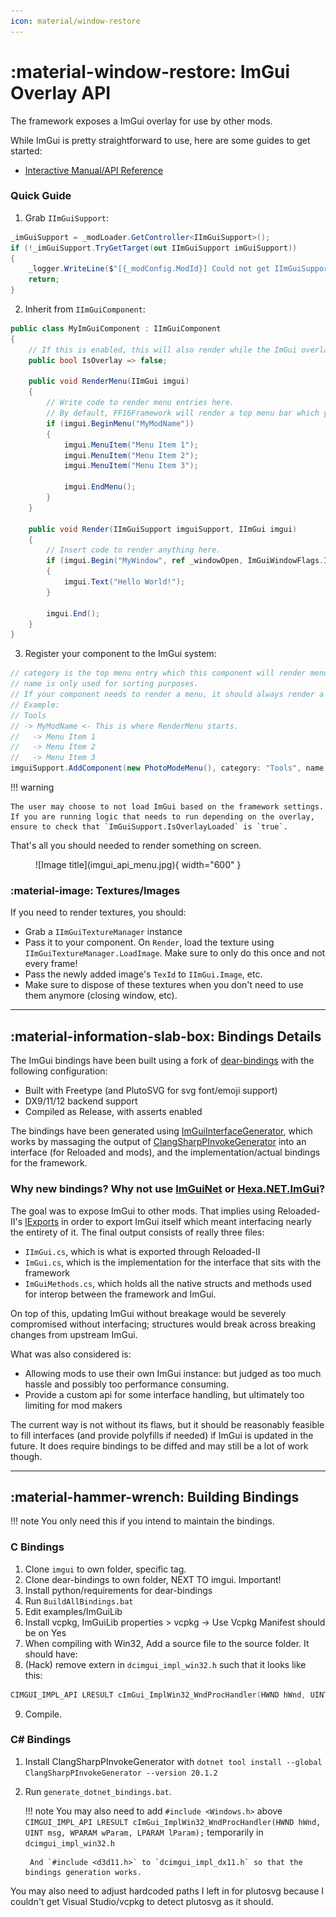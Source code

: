 ```yaml
---
icon: material/window-restore
---
```


# :material-window-restore: ImGui Overlay API

The framework exposes a ImGui overlay for use by other mods. 

While ImGui is pretty straightforward to use, here are some guides to get started:

* [Interactive Manual/API Reference](https://pthom.github.io/imgui_manual_online/manual/imgui_manual.html)

### Quick Guide

1. Grab `IImGuiSupport`:
```csharp
_imGuiSupport = _modLoader.GetController<IImGuiSupport>();
if (!_imGuiSupport.TryGetTarget(out IImGuiSupport imGuiSupport))
{
    _logger.WriteLine($"[{_modConfig.ModId}] Could not get IImGuiSupport.");
    return;
}
```

2. Inherit from `IImGuiComponent`:
```csharp
public class MyImGuiComponent : IImGuiComponent
{
    // If this is enabled, this will also render while the ImGui overlay is currently hidden
    public bool IsOverlay => false;

    public void RenderMenu(IImGui imgui)
    {
        // Write code to render menu entries here.
        // By default, FF16Framework will render a top menu bar which you can add elements to.
        if (imgui.BeginMenu("MyModName"))
        {
            imgui.MenuItem("Menu Item 1");
            imgui.MenuItem("Menu Item 2");
            imgui.MenuItem("Menu Item 3");

            imgui.EndMenu();
        }
    }

    public void Render(IImGuiSupport imguiSupport, IImGui imgui)
    {
        // Insert code to render anything here.
        if (imgui.Begin("MyWindow", ref _windowOpen, ImGuiWindowFlags.ImGuiWindowFlags_None))
        {
            imgui.Text("Hello World!");
        }

        imgui.End();
    }
}
```

3. Register your component to the ImGui system:
```csharp
// category is the top menu entry which this component will render menu items to.
// name is only used for sorting purposes.
// If your component needs to render a menu, it should always render a sub-group, for clarity.
// Example:
// Tools
// -> MyModName <- This is where RenderMenu starts.
//   -> Menu Item 1
//   -> Menu Item 2
//   -> Menu Item 3
imguiSupport.AddComponent(new PhotoModeMenu(), category: "Tools", name: "MyModName");
```

!!! warning

    The user may choose to not load ImGui based on the framework settings. If you are running logic that needs to run depending on the overlay, ensure to check that `ImGuiSupport.IsOverlayLoaded` is `true`.

That's all you should needed to render something on screen.

<figure markdown>
  ![Image title](imgui_api_menu.jpg){ width="600" }
</figure>

### :material-image: Textures/Images

If you need to render textures, you should:

* Grab a `IImGuiTextureManager` instance
* Pass it to your component. On `Render`, load the texture using `IImGuiTextureManager.LoadImage`. Make sure to only do this once and not every frame!
* Pass the newly added image's `TexId` to `IImGui.Image`, etc.
* Make sure to dispose of these textures when you don't need to use them anymore (closing window, etc).

---

## :material-information-slab-box: Bindings Details

The ImGui bindings have been built using a fork of [dear-bindings](https://github.com/Nenkai/dear_bindings) with the following configuration:

* Built with Freetype (and PlutoSVG for svg font/emoji support)
* DX9/11/12 backend support
* Compiled as Release, with asserts enabled

The bindings have been generated using [ImGuiInterfaceGenerator](https://github.com/Nenkai/FF16Framework/tree/imgui/ImGuiInterfaceGenerator), which works by massaging the output of [ClangSharpPInvokeGenerator](https://github.com/dotnet/ClangSharp) into an interface (for Reloaded and mods), and the implementation/actual bindings for the framework.

### Why new bindings? Why not use [ImGuiNet](https://github.com/ImGuiNET/ImGui.NET) or [Hexa.NET.ImGui](https://github.com/HexaEngine/Hexa.NET.ImGui)?

The goal was to expose ImGui to other mods. That implies using Reloaded-II's [IExports](https://reloaded-project.github.io/Reloaded-II/DependencyInjection_Publisher/) in order to export ImGui itself which meant interfacing nearly the entirety of it. The final output consists of really three files:

* `IImGui.cs`, which is what is exported through Reloaded-II
* `ImGui.cs`, which is the implementation for the interface that sits with the framework
* `ImGuiMethods.cs`, which holds all the native structs and methods used for interop between the framework and ImGui.

On top of this, updating ImGui without breakage would be severely compromised without interfacing; structures would break across breaking changes from upstream ImGui.

What was also considered is:

* Allowing mods to use their own ImGui instance: but judged as too much hassle and possibly too performance consuming.
* Provide a custom api for some interface handling, but ultimately too limiting for mod makers

The current way is not without its flaws, but it should be reasonably feasible to fill interfaces (and provide polyfills if needed) if ImGui is updated in the future. It does require bindings to be diffed and may still be a lot of work though.

---

## :material-hammer-wrench: Building Bindings

!!! note
    You only need this if you intend to maintain the bindings.

### C Bindings

1. Clone `imgui` to own folder, specific tag.
2. Clone dear-bindings to own folder, NEXT TO imgui. Important!
3. Install python/requirements for dear-bindings
4. Run `BuildAllBindings.bat`
5. Edit examples/ImGuiLib
6. Install vcpkg, ImGuiLib properties > vcpkg -> Use Vcpkg Manifest should be on Yes
7. When compiling with Win32, Add a source file to the source folder. It should have:
8. (Hack) remove extern in `dcimgui_impl_win32.h` such that it looks like this:
```cpp
CIMGUI_IMPL_API LRESULT cImGui_ImplWin32_WndProcHandler(HWND hWnd, UINT msg, WPARAM wParam, LPARAM lParam);
```
9. Compile.

### C# Bindings

1. Install ClangSharpPInvokeGenerator with `dotnet tool install --global ClangSharpPInvokeGenerator --version 20.1.2`
2. Run `generate_dotnet_bindings.bat`.

    !!! note
        You may also need to add `#include <Windows.h>` above `CIMGUI_IMPL_API LRESULT cImGui_ImplWin32_WndProcHandler(HWND hWnd, UINT msg, WPARAM wParam, LPARAM lParam);`     temporarily in `dcimgui_impl_win32.h`

        And `#include <d3d11.h>` to `dcimgui_impl_dx11.h` so that the bindings generation works.

You may also need to adjust hardcoded paths I left in for plutosvg because I couldn't get Visual Studio/vcpkg to detect plutosvg as it should.